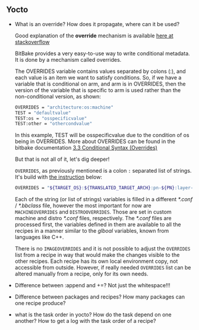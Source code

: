 ## Yocto

* What is an override? How does it propagate, where can it be used?
  
  Good explanation of the **override** mechanism is available [here at stackoverflow](https://stackoverflow.com/q/50225540/11287083)
  
  BitBake provides a very easy-to-use way to write conditional metadata. It is done by a mechanism called overrides.

  The OVERRIDES variable contains values separated by colons (:), and each value is an item we want to satisfy conditions. So, if we have a variable that is conditional on arm, and arm is in OVERRIDES, then the version of the variable that is specific to arm is used rather than the non-conditional version, as shown:

  ```sh
  OVERRIDES = "architecture:os:machine"
  TEST = "defaultvalue"
  TEST:os = "osspecificvalue"
  TEST:other = "othercondvalue"
  ```
  In this example, TEST will be osspecificvalue due to the condition of os being in OVERRIDES.
  More about OVERRIDES can be found in the bitbake documentation [3.3 Conditional Syntax (Overrides)](https://docs.yoctoproject.org/bitbake/2.2/bitbake-user-manual/bitbake-user-manual-metadata.html#conditional-syntax-overrides)

  But that is not all of it, let's dig deeper!

  `OVERRIDES`, as previously mentioned is a colon `:` separated list of strings. It's build with [the instruction](https://git.yoctoproject.org/poky/plain/meta/conf/bitbake.conf) below:

  ```sh
  OVERRIDES = "${TARGET_OS}:${TRANSLATED_TARGET_ARCH}:pn-${PN}:layer-${FILE_LAYERNAME}:${MACHINEOVERRIDES}:${DISTROOVERRIDES}:${CLASSOVERRIDE}${LIBCOVERRIDE}:forcevariable"
  ```

  Each of the string (or list of strings) variables is filled in a different _*.conf_ / _*.bbclass_ file, however the most important for now are `MACHINEOVERRIDES` and `DISTROOVERRIDES`. Those are set in custom machine and distro _*.conf_ files, respectively. The _*.conf_ files are processed first, the variables defined in them are available to all the recipes in a manner similar to the _glboal_ variables, known from languages like C++.

  There is no `IMAGEOVERRIDES` and it is not possible to adjust the `OVERRIDES` list from a recipe in way that would make the changes visible to the other recipes. Each recipe has its own local environment copy, not accessible from outside. However, if really needed `OVERRIDES` list can be altered manually from a recipe, only for its own needs.

* Difference between :append and +=? Not just the whitespace!!!
* Difference between packages and recipes? How many packages can one recipe produce?
* what is the task order in yocto? How do the task depend on one another? How to get a log with the task order of a recipe?


